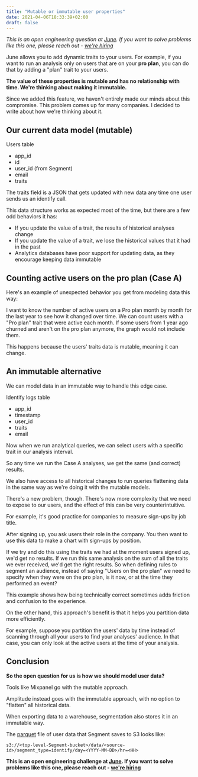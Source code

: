 ```yaml
---
title: "Mutable or immutable user properties"
date: 2021-04-06T18:33:39+02:00
draft: false
---
```


*This is an open engineering question at [June](https://june.so). If you want to solve problems like this one, please reach out - [we're hiring](https://www.notion.so/projectanalytics/Founding-Team-Engineer-339274009f594b58aff3d4bfd8e3f93e)*

June allows you to add dynamic traits to your users. For example, if you want to run an analysis only on users that are on your **pro plan**, you can do that by adding a "plan" trait to your users.

**The value of these properties is mutable and has no relationship with time. We're thinking about making it immutable.**

Since we added this feature, we haven't entirely made our minds about this compromise. This problem comes up for many companies. I decided to write about how we're thinking about it.

## Our current data model (mutable)

Users table
- app_id
- id
- user_id (from Segment)
- email
- traits

The traits field is a JSON that gets updated with new data any time one user sends us an identify call.

This data structure works as expected most of the time, but there are a few odd behaviors it has:

- If you update the value of a trait, the results of historical analyses change
- If you update the value of a trait, we lose the historical values that it had in the past
- Analytics databases have poor support for updating data, as they encourage keeping data immutable


## Counting active users on the pro plan (Case A)
Here's an example of unexpected behavior you get from modeling data this way:

I want to know the number of active users on a Pro plan month by month for the last year to see how it changed over time. We can count users with a "Pro plan" trait that were active each month. If some users from 1 year ago churned and aren't on the pro plan anymore, the graph would not include them.

This happens because the users' traits data is mutable, meaning it can change.

## An immutable alternative

We can model data in an immutable way to handle this edge case.

Identify logs table
- app_id
- timestamp
- user_id
- traits
- email


Now when we run analytical queries, we can select users with a specific trait in our analysis interval.

So any time we run the Case A analyses, we get the same (and correct) results.

We also have access to all historical changes to run queries flattening data in the same way as we're doing it with the mutable models.

There's a new problem, though. There's now more complexity that we need to expose to our users, and the effect of this can be very counterintuitive.

For example, it's good practice for companies to measure sign-ups by job title.

After signing up, you ask users their role in the company. You then want to use this data to make a chart with sign-ups by position.

If we try and do this using the traits we had at the moment users signed up, we'd get no results. If we run this same analysis on the sum of all the traits we ever received, we'd get the right results. So when defining rules to segment an audience, instead of saying "Users on the pro plan" we need to specify when they were on the pro plan, is it now, or at the time they performed an event?

This example shows how being technically correct sometimes adds friction and confusion to the experience.

On the other hand, this approach's benefit is that it helps you partition data more efficiently.

For example, suppose you partition the users' data by time instead of scanning through all your users to find your analyses' audience. In that case, you can only look at the active users at the time of your analysis.

## Conclusion

**So the open question for us is how we should model user data?**

Tools like Mixpanel go with the mutable approach.

Amplitude instead goes with the immutable approach, with no option to "flatten" all historical data.

When exporting data to a warehouse, segmentation also stores it in an immutable way.

The [parquet](https://en.wikipedia.org/wiki/Apache_Parquet) file of user data that Segment saves to S3 looks like: 

```
s3://<top-level-Segment-bucket>/data/<source-id>/segment_type=identify/day=<YYYY-MM-DD>/hr=<HH>
```

**This is an open engineering challenge at [June](https://june.so). If you want to solve problems like this one, please reach out - [we're hiring](https://www.notion.so/projectanalytics/Founding-Team-Engineer-339274009f594b58aff3d4bfd8e3f93e)**
